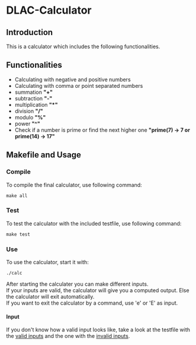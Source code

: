 # DLAC-Calculator

## Introduction

This is a calculator which includes the following functionalities.

## Functionalities

- Calculating with negative and positive numbers
- Calculating with comma or point separated numbers
- summation **"+"**
- subtraction **"-"**
- multiplication **"*"**
- division **"/"**
- modulo **"%"**
- power **"^"**
- Check if a number is prime or find the next higher one **"prime(7) -> 7 or prime(14) -> 17"**

## Makefile and Usage

### Compile
To compile the final calculator, use following command:
```
make all
```

### Test
To test the calculator with the included testfile, use following command:
```
make test
```

### Use
To use the calculator, start it with:
```
./calc
```
After starting the calculater you can make different inputs.<br/>
If your inputs are valid, the calculator will give you a computed output. Else the calculator will exit automatically.<br/>
If you want to exit the calculator by a command, use 'e' or 'E' as input.

#### Input
If you don't know how a valid input looks like, take a look at the testfile with the [valid inputs](./testfiles/testfile_valid) and the one with the [invalid inputs](./testfiles/testfile_invalid).
